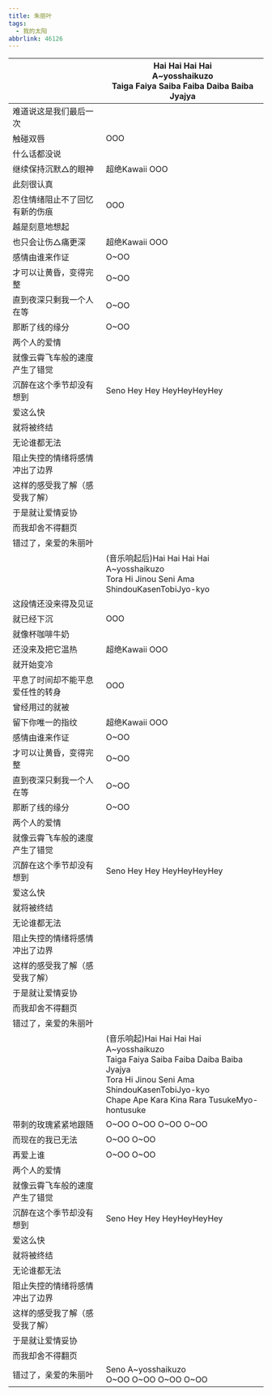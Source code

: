 ```yaml
---
title: 朱丽叶
tags:
  - 我的太阳
abbrlink: 46126
---
```

|      |Hai Hai Hai Hai<br>A~yosshaikuzo<br>Taiga Faiya Saiba Faiba Daiba Baiba Jyajya|
|--|--|
|难道说这是我们最后一次|      |
|触碰双唇|OOO|
|什么话都没说|      |
|继续保持沉默△的眼神|超绝Kawaii OOO|
|此刻很认真|      |
|忍住情绪阻止不了回忆有新的伤痕|OOO|
|越是刻意地想起|      |
|也只会让伤△痛更深|超绝Kawaii OOO|
|感情由谁来作证|O~OO|
|才可以让黄昏，变得完整|O~OO|
|直到夜深只剩我一个人在等|O~OO|
|那断了线的缘分|O~OO|
|两个人的爱情|      |
|就像云霄飞车般的速度产生了错觉|      |
|沉醉在这个季节却没有想到|Seno Hey Hey HeyHeyHeyHey|
|爱这么快|      |
|就将被终结|      |
|无论谁都无法|      |
|阻止失控的情绪将感情冲出了边界|      |
|这样的感受我了解（感受我了解）|      |
|于是就让爱情妥协|      |
|而我却舍不得翻页|      |
|错过了，亲爱的朱丽叶|      |
|      |(音乐响起后)Hai Hai Hai Hai<br>A~yosshaikuzo<br>Tora Hi Jinou Seni Ama ShindouKasenTobiJyo-kyo|
|这段情还没来得及见证|      |
|就已经下沉|OOO|
|就像杯咖啡牛奶|      |
|还没来及把它温热|超绝Kawaii OOO|
|就开始变冷|      |
|平息了时间却不能平息爱任性的转身|OOO|
|曾经用过的就被|      |
|留下你唯一的指纹|超绝Kawaii OOO|
|感情由谁来作证|O~OO|
|才可以让黄昏，变得完整|O~OO|
|直到夜深只剩我一个人在等|O~OO|
|那断了线的缘分|O~OO|
|两个人的爱情|      |
|就像云霄飞车般的速度产生了错觉|      |
|沉醉在这个季节却没有想到|Seno Hey Hey HeyHeyHeyHey|
|爱这么快|      |
|就将被终结|      |
|无论谁都无法|      |
|阻止失控的情绪将感情冲出了边界|      |
|这样的感受我了解（感受我了解）|      |
|于是就让爱情妥协|      |
|而我却舍不得翻页|      |
|错过了，亲爱的朱丽叶|      |
|      |(音乐响起)Hai Hai Hai Hai<br>A~yosshaikuzo<br>Taiga Faiya Saiba Faiba Daiba Baiba Jyajya<br>Tora Hi Jinou Seni Ama ShindouKasenTobiJyo-kyo<br>Chape Ape Kara Kina Rara TusukeMyo-hontusuke|
|带刺的玫瑰紧紧地跟随|O~OO O~OO O~OO O~OO|
|而现在的我已无法|O~OO O~OO|
|再爱上谁|O~OO O~OO|
|两个人的爱情|      |
|就像云霄飞车般的速度产生了错觉|      |
|沉醉在这个季节却没有想到|Seno Hey Hey HeyHeyHeyHey|
|爱这么快|      |
|就将被终结|      |
|无论谁都无法|      |
|阻止失控的情绪将感情冲出了边界|      |
|这样的感受我了解（感受我了解）|      |
|于是就让爱情妥协|      |
|而我却舍不得翻页|      |
|错过了，亲爱的朱丽叶|Seno A~yosshaikuzo<br>O~OO O~OO O~OO O~OO|